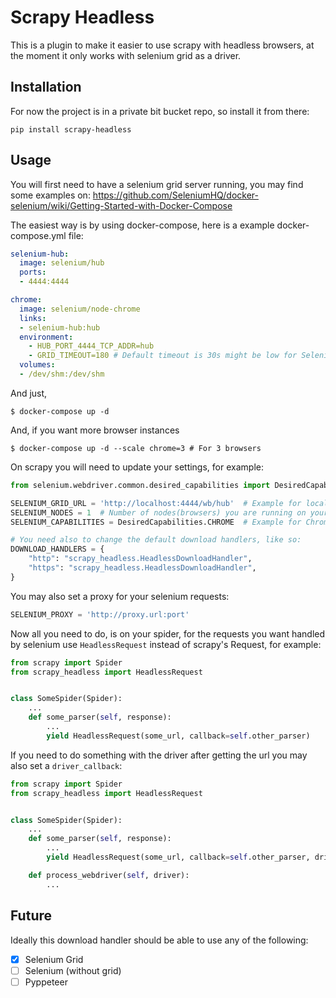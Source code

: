 # Scrapy Headless

This is a plugin to make it easier to use scrapy with headless browsers, at the moment it only works with selenium grid as a driver.

## Installation

For now the project is in a private bit bucket repo, so install it from there:
```
pip install scrapy-headless
```

## Usage

You will first need to have a selenium grid server running, you may find some examples on:  https://github.com/SeleniumHQ/docker-selenium/wiki/Getting-Started-with-Docker-Compose

The easiest way is by using docker-compose, here is a example docker-compose.yml file:

```yml
selenium-hub:
  image: selenium/hub
  ports:
  - 4444:4444

chrome:
  image: selenium/node-chrome
  links:
  - selenium-hub:hub
  environment:
    - HUB_PORT_4444_TCP_ADDR=hub
    - GRID_TIMEOUT=180 # Default timeout is 30s might be low for Selenium
  volumes:
  - /dev/shm:/dev/shm
```

And just,
```
$ docker-compose up -d
```

And, if you want more browser instances
```
$ docker-compose up -d --scale chrome=3 # For 3 browsers
```

On scrapy you will need to update your settings, for example:
```py
from selenium.webdriver.common.desired_capabilities import DesiredCapabilities

SELENIUM_GRID_URL = 'http://localhost:4444/wb/hub'  # Example for local grid with docker-compose
SELENIUM_NODES = 1  # Number of nodes(browsers) you are running on your grid
SELENIUM_CAPABILITIES = DesiredCapabilities.CHROME  # Example for Chrome

# You need also to change the default download handlers, like so:
DOWNLOAD_HANDLERS = {
    "http": "scrapy_headless.HeadlessDownloadHandler",
    "https": "scrapy_headless.HeadlessDownloadHandler",
}
```

You may also set a proxy for your selenium requests:
```py
SELENIUM_PROXY = 'http://proxy.url:port'
```

Now all you need to do, is on your spider, for the requests you want handled by selenium use `HeadlessRequest` instead of scrapy's Request, for example:
```py
from scrapy import Spider
from scrapy_headless import HeadlessRequest


class SomeSpider(Spider):
    ...
    def some_parser(self, response):
        ...
        yield HeadlessRequest(some_url, callback=self.other_parser)
```

If you need to do something with the driver after getting the url you may also set a `driver_callback`:
```py
from scrapy import Spider
from scrapy_headless import HeadlessRequest


class SomeSpider(Spider):
    ...
    def some_parser(self, response):
        ...
        yield HeadlessRequest(some_url, callback=self.other_parser, driver_callback=self.process_webdriver)

    def process_webdriver(self, driver):
        ...
```

## Future
Ideally this download handler should be able to use any of the following:

- [x] Selenium Grid
- [ ] Selenium (without grid)
- [ ] Pyppeteer
